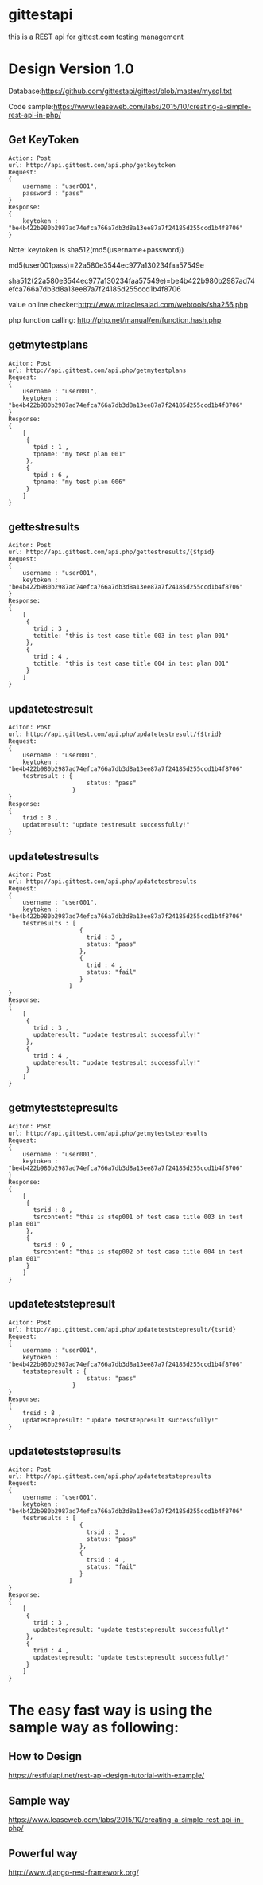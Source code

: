 # gittestapi
this is a REST api for gittest.com testing management

# Design Version 1.0

Database:https://github.com/gittestapi/gittest/blob/master/mysql.txt

Code sample:https://www.leaseweb.com/labs/2015/10/creating-a-simple-rest-api-in-php/

## Get KeyToken
```
Action: Post
url: http://api.gittest.com/api.php/getkeytoken
Request:
{
    username : "user001",
    password : "pass"
}
Response:
{
    keytoken : "be4b422b980b2987ad74efca766a7db3d8a13ee87a7f24185d255ccd1b4f8706"
}
```
Note: keytoken is sha512(md5(username+password))

md5(user001pass)=22a580e3544ec977a130234faa57549e

sha512(22a580e3544ec977a130234faa57549e)=be4b422b980b2987ad74efca766a7db3d8a13ee87a7f24185d255ccd1b4f8706

value online checker:http://www.miraclesalad.com/webtools/sha256.php

php function calling: http://php.net/manual/en/function.hash.php

## getmytestplans
```
Aciton: Post
url: http://api.gittest.com/api.php/getmytestplans
Request:
{
    username : "user001",
    keytoken : "be4b422b980b2987ad74efca766a7db3d8a13ee87a7f24185d255ccd1b4f8706"
}
Response:
{
    [
     {
       tpid : 1 ,
       tpname: "my test plan 001"
     },
     {
       tpid : 6 ,
       tpname: "my test plan 006"
     }
    ]
}
```

## gettestresults
```
Aciton: Post
url: http://api.gittest.com/api.php/gettestresults/{$tpid}
Request:
{
    username : "user001",
    keytoken : "be4b422b980b2987ad74efca766a7db3d8a13ee87a7f24185d255ccd1b4f8706"
}
Response:
{
    [
     {
       trid : 3 ,
       tctitle: "this is test case title 003 in test plan 001"
     },
     {
       trid : 4 ,
       tctitle: "this is test case title 004 in test plan 001"
     }
    ]
}
```

## updatetestresult
```
Aciton: Post
url: http://api.gittest.com/api.php/updatetestresult/{$trid}
Request:
{
    username : "user001",
    keytoken : "be4b422b980b2987ad74efca766a7db3d8a13ee87a7f24185d255ccd1b4f8706"
    testresult : {
                      status: "pass"
                  }
}
Response:
{
    trid : 3 ,
    updateresult: "update testresult successfully!"
}
```

## updatetestresults
```
Aciton: Post
url: http://api.gittest.com/api.php/updatetestresults
Request:
{
    username : "user001",
    keytoken : "be4b422b980b2987ad74efca766a7db3d8a13ee87a7f24185d255ccd1b4f8706"
    testresults : [
                    {
                      trid : 3 ,
                      status: "pass"
                    },
                    {
                      trid : 4 ,
                      status: "fail"
                    }
                 ]
}
Response:
{
    [
     {
       trid : 3 ,
       updateresult: "update testresult successfully!"
     },
     {
       trid : 4 ,
       updateresult: "update testresult successfully!"
     }
    ]
}
```

## getmyteststepresults
```
Aciton: Post
url: http://api.gittest.com/api.php/getmyteststepresults
Request:
{
    username : "user001",
    keytoken : "be4b422b980b2987ad74efca766a7db3d8a13ee87a7f24185d255ccd1b4f8706"
}
Response:
{
    [
     {
       tsrid : 8 ,
       tsrcontent: "this is step001 of test case title 003 in test plan 001"
     },
     {
       tsrid : 9 ,
       tsrcontent: "this is step002 of test case title 004 in test plan 001"
     }
    ]
}
```

## updateteststepresult
```
Aciton: Post
url: http://api.gittest.com/api.php/updateteststepresult/{tsrid}
Request:
{
    username : "user001",
    keytoken : "be4b422b980b2987ad74efca766a7db3d8a13ee87a7f24185d255ccd1b4f8706"
    teststepresult : {
                      status: "pass"
                  }
}
Response:
{
    trsid : 8 ,
    updatestepresult: "update teststepresult successfully!"
}
```

## updateteststepresults
```
Aciton: Post
url: http://api.gittest.com/api.php/updateteststepresults
Request:
{
    username : "user001",
    keytoken : "be4b422b980b2987ad74efca766a7db3d8a13ee87a7f24185d255ccd1b4f8706"
    testresults : [
                    {
                      trsid : 3 ,
                      status: "pass"
                    },
                    {
                      trsid : 4 ,
                      status: "fail"
                    }
                 ]
}
Response:
{
    [
     {
       trid : 3 ,
       updatestepresult: "update teststepresult successfully!"
     },
     {
       trid : 4 ,
       updatestepresult: "update teststepresult successfully!"
     }
    ]
}
```

# The easy fast way is using the sample way as following:
## How to Design
https://restfulapi.net/rest-api-design-tutorial-with-example/

## Sample way
https://www.leaseweb.com/labs/2015/10/creating-a-simple-rest-api-in-php/

## Powerful way
http://www.django-rest-framework.org/
